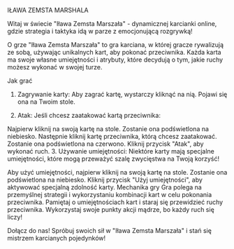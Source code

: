 IŁAWA ZEMSTA MARSHALA


Witaj w świecie "Iława Zemsta Marszała" - dynamicznej karcianki online, gdzie strategia i taktyka idą w parze z emocjonującą rozgrywką!

O grze
"Iława Zemsta Marszała" to gra karciana, w której gracze rywalizują ze sobą, używając unikalnych kart, aby pokonać przeciwnika. Każda karta ma swoje własne umiejętności i atrybuty, które decydują o tym, jakie ruchy możesz wykonać w swojej turze.

Jak grać
1. Zagrywanie karty:
Aby zagrać kartę, wystarczy kliknąć na nią. Pojawi się ona na Twoim stole.

2. Atak:
Jeśli chcesz zaatakować kartą przeciwnika:

Najpierw kliknij na swoją kartę na stole. Zostanie ona podświetlona na niebiesko.
Następnie kliknij kartę przeciwnika, którą chcesz zaatakować. Zostanie ona podświetlona na czerwono.
Kliknij przycisk "Atak", aby wykonać ruch.
3. Używanie umiejętności:
Niektóre karty mają specjalne umiejętności, które mogą przeważyć szalę zwycięstwa na Twoją korzyść!

Aby użyć umiejętności, najpierw kliknij na swoją kartę na stole. Zostanie ona podświetlona na niebiesko.
Kliknij przycisk "Użyj umiejętności", aby aktywować specjalną zdolność karty.
Mechanika gry
Gra polega na przemyślnej strategii i wykorzystaniu kombinacji kart w celu pokonania przeciwnika. Pamiętaj o umiejętnościach kart i staraj się przewidzieć ruchy przeciwnika. Wykorzystaj swoje punkty akcji mądrze, bo każdy ruch się liczy!

Dołącz do nas!
Spróbuj swoich sił w "Iława Zemsta Marszała" i stań się mistrzem karcianych pojedynków!
